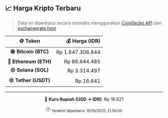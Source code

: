 

<!-- HARGA_KRIPTO -->
## 📈 Harga Kripto Terbaru

> Data ini diperbarui secara otomatis menggunakan [CoinGecko API](https://www.coingecko.com/) dan [exchangerate.host](https://exchangerate.host/)

<div align="center">

| 🪙 Token | 💰 Harga (IDR) |
|:------:|---------------:|
| 🟠 **Bitcoin (BTC)**   | Rp 1.847.306.844 |
| 🔵 **Ethereum (ETH)**  | Rp 66.644.485 |
| 🟣 **Solana (SOL)**    | Rp 3.314.497 |
| 🟢 **Tether (USDT)**   | Rp 16.641 |

---

💱 **Kurs Rupiah (USD → IDR)**: Rp 16.621

🕒 <sub>Terakhir diperbarui: 15/10/2025, 21.59.00</sub>

</div>
<!-- /HARGA_KRIPTO -->